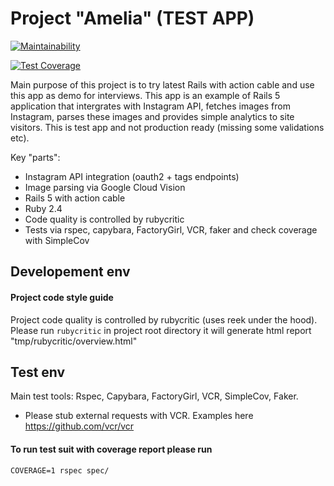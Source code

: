 #  Project "Amelia" (TEST APP)

[![Maintainability](https://api.codeclimate.com/v1/badges/82efbd0a423e17a0a28c/maintainability)](https://codeclimate.com/github/ZhKostev/amelia/maintainability)

[![Test Coverage](https://api.codeclimate.com/v1/badges/82efbd0a423e17a0a28c/test_coverage)](https://codeclimate.com/github/ZhKostev/amelia/test_coverage)

Main purpose of this project is to try latest Rails with action cable and use this app as demo for interviews. This app is an example of
Rails 5 application that intergrates with Instagram API, fetches images from Instagram, parses these images and provides simple
analytics to site visitors. This is test app and not production ready (missing some validations etc).

Key "parts":
* Instagram API integration (oauth2 + tags endpoints)
* Image parsing via Google Cloud Vision
* Rails 5 with action cable
* Ruby 2.4
* Code quality is controlled by rubycritic
* Tests via rspec, capybara, FactoryGirl, VCR, faker and check coverage with SimpleCov

## Developement env

#### Project code style guide

Project code quality is controlled by rubycritic (uses reek under the hood). 
Please run `rubycritic` in project root directory it will generate html report "tmp/rubycritic/overview.html"


## Test env

Main test tools: Rspec, Capybara, FactoryGirl, VCR, SimpleCov, Faker.

* Please stub external requests with VCR. Examples here https://github.com/vcr/vcr 

#### To run test suit with coverage report please run

`COVERAGE=1 rspec spec/`